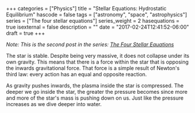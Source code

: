 +++
categories = ["Physics"]
title = "Stellar Equations: Hydrostatic Equilibrium"
hascode = false
tags = ["astronomy", "space", "astrophysics"]
series = ["The four stellar equations"]
series_weight = 2
hasequations = true
isexternal = false
description = ""
date = "2017-02-24T12:41:52-06:00"
draft = true
+++

_Note: This is the second post in the series:
[The Four Stellar Equations](/series/the-four-stellar-equations)_

The star is stable. Despite being very massive, it does not collapse under its
own gravity. This means that there is a force within the star that is opposing
the inwards gravitational force. That force is a simple result of Newton's
third law: every action has an equal and opposite reaction.

As gravity pushes inwards, the plasma inside the star is compressed. The deeper
we go inside the star, the greater the pressure becomes since more and more of
the star's mass is pushing down on us. Just like the pressure increases as we
dive deeper into water.
